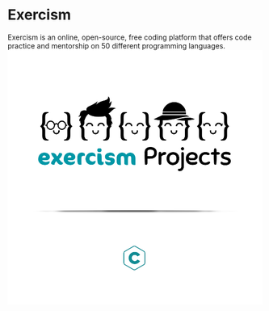 # Exercism
Exercism is an online, open-source, free coding platform that offers code practice and mentorship on 50 different programming languages.
![This is an image](https://raw.githubusercontent.com/medilyas/Exercism/main/images/exercism_projects_.png)
